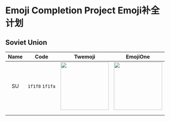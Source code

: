 # Emoji Completion Project  Emoji补全计划
 
## Soviet Union

| Name | Code | Twemoji | EmojiOne |
|:-:|:-:|:-:|:-:|
| SU | `1f1f8` `1f1fa` | <img src="https://raw.githubusercontent.com/RainySummerLuo/EmojiCompletionProject/main/draw/Twemoji/emoji_u1f1f8_1f1fa.png" width="150px" /> | <img src="https://raw.githubusercontent.com/RainySummerLuo/EmojiCompletionProject/main/draw/EmojiOne/emoji_u1f1f8_1f1fa.png" width="150px" /> |
|   |   |   |   |
|   |   |   |   |

